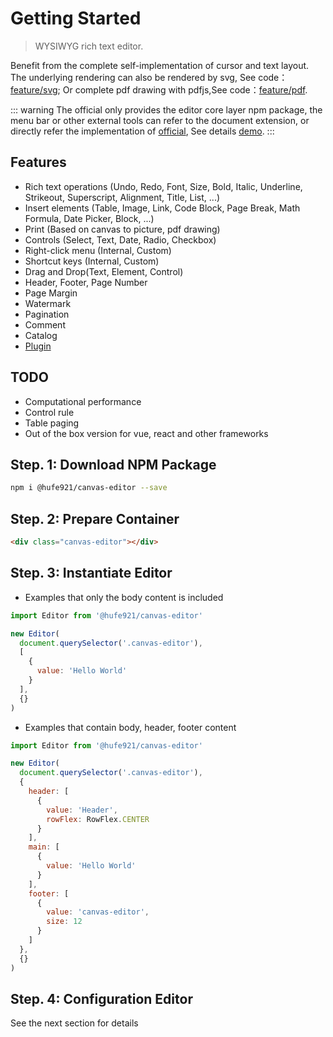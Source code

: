 # Getting Started

> WYSIWYG rich text editor.

Benefit from the complete self-implementation of cursor and text layout. The underlying rendering can also be rendered by svg, See code：[feature/svg](https://github.com/Hufe921/canvas-editor/tree/feature/svg); Or complete pdf drawing with pdfjs,See code：[feature/pdf](https://github.com/Hufe921/canvas-editor/tree/feature/pdf).

::: warning
The official only provides the editor core layer npm package, the menu bar or other external tools can refer to the document extension, or directly refer the implementation of [official](https://github.com/Hufe921/canvas-editor), See details [demo](https://hufe.club/canvas-editor/).
:::

## Features

- Rich text operations (Undo, Redo, Font, Size, Bold, Italic, Underline, Strikeout, Superscript, Alignment, Title, List, ...)
- Insert elements (Table, Image, Link, Code Block, Page Break, Math Formula, Date Picker, Block, ...)
- Print (Based on canvas to picture, pdf drawing)
- Controls (Select, Text, Date, Radio, Checkbox)
- Right-click menu (Internal, Custom)
- Shortcut keys (Internal, Custom)
- Drag and Drop(Text, Element, Control)
- Header, Footer, Page Number
- Page Margin
- Watermark
- Pagination
- Comment
- Catalog
- [Plugin](https://github.com/Hufe921/canvas-editor-plugin)

## TODO

- Computational performance
- Control rule
- Table paging
- Out of the box version for vue, react and other frameworks

## Step. 1: Download NPM Package

```sh
npm i @hufe921/canvas-editor --save
```

## Step. 2: Prepare Container

```html
<div class="canvas-editor"></div>
```

## Step. 3: Instantiate Editor

- Examples that only the body content is included

```javascript
import Editor from '@hufe921/canvas-editor'

new Editor(
  document.querySelector('.canvas-editor'),
  [
    {
      value: 'Hello World'
    }
  ],
  {}
)
```

- Examples that contain body, header, footer content

```javascript
import Editor from '@hufe921/canvas-editor'

new Editor(
  document.querySelector('.canvas-editor'),
  {
    header: [
      {
        value: 'Header',
        rowFlex: RowFlex.CENTER
      }
    ],
    main: [
      {
        value: 'Hello World'
      }
    ],
    footer: [
      {
        value: 'canvas-editor',
        size: 12
      }
    ]
  },
  {}
)
```

## Step. 4: Configuration Editor

See the next section for details
